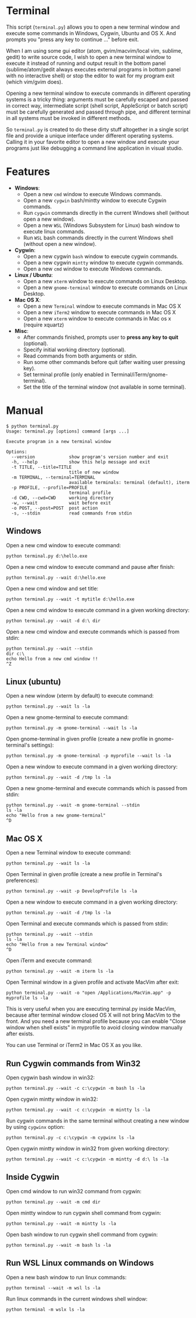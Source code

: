 Terminal
========

This script (`terminal.py`) allows you to open a new terminal window and execute
some commands in Windows, Cygwin, Ubuntu and OS X. And prompts you "press any key to continue ..." before exit.

When I am using some gui editor (atom, gvim/macvim/local vim, sublime, gedit) to write source code, I wish to open a new terminal window to execute it instead of running and output result in the bottom panel (sublime/atom/gedit always executes external programs in bottom panel with no interactive shell) or stop the editor to wait for my program exit (which vim/gvim does).

Opening a new terminal window to execute commands in different operating systems is a tricky thing: arguments must be carefully escaped and passed in correct way, intermediate script (shell script, AppleScript or batch script) must be carefully generated and passed through pipe, and different terminal in all systems must be invoked in different methods.

So `terminal.py` is created to do these dirty stuff altogether in a single script file and provide a unique interface under different operating systems. Calling it in your favorite editor to open a new window and execute your programs just like debugging a command line application in visual studio.

Features
========

- **Windows**:
	- Open a new `cmd` window to execute Windows commands.
	- Open a new `cygwin` bash/mintty window to execute Cygwin commands.
	- Run `cygwin` commands directly in the current Windows shell (without open a new window).
	- Open a new `WSL` (Windows Subsystem for Linux) bash window to execute linux commands.
	- Run `WSL` bash commands directly in the current Windows shell (without open a new window).
- **Cygwin**:
	- Open a new cygwin `bash` window to execute cygwin commands.
	- Open a new cygwin `mintty` window to execute cygwin commands.
	- Open a new `cmd` window to execute Windows commands.
- **Linux / Ubuntu**:
	- Open a new `xterm` window to execute commands on Linux Desktop.
	- Open a new `gnome-terminal` window to execute commands on Linux Desktop.
- **Mac OS X**:
	- Open a new `Terminal` window to execute commands in Mac OS X
	- Open a new `iTerm2` window to execute commands in Mac OS X
	- Open a new `xterm` window to execute commands in Mac os x (require xquartz)
- **Misc**:
	- After commands finished, prompts user to **press any key to quit** (optional).
	- Specify initial working directory (optional).
	- Read commands from both arguments or stdin.
	- Run some other commands before quit (after waiting user pressing key).
	- Set terminal profile (only enabled in Terminal/iTerm/gnome-terminal).
	- Set the title of the terminal window (not available in some terminal).

Manual
======

```text
$ python terminal.py
Usage: terminal.py [options] command [args ...]

Execute program in a new terminal window

Options:
  --version             show program's version number and exit
  -h, --help            show this help message and exit
  -t TITLE, --title=TITLE
                        title of new window
  -m TERMINAL, --terminal=TERMINAL
                        available terminals: terminal (default), iterm
  -p PROFILE, --profile=PROFILE
                        terminal profile
  -d CWD, --cwd=CWD     working directory
  -w, --wait            wait before exit
  -o POST, --post=POST  post action
  -s, --stdin           read commands from stdin 
```

Windows 
-------

Open a new cmd window to execute command:

	python terminal.py d:\hello.exe

Open a new cmd window to execute command and pause after finish:

	python terminal.py --wait d:\hello.exe

Open a new cmd window and set title:
    
	python terminal.py --wait -t mytitle d:\hello.exe 

Open a new cmd window to execute command in a given working directory:

	python terminal.py --wait -d d:\ dir
	
Open a new cmd window and execute commands which is passed from stdin:

    python terminal.py --wait --stdin 
	dir c:\
	echo Hello from a new cmd window !!
	^Z

Linux (ubuntu)
--------------

Open a new window (xterm by default) to execute command:

	python terminal.py --wait ls -la
	
Open a new gnome-terminal to execute command:

	python terminal.py -m gnome-terminal --wait ls -la
	
Open gnome-terminal in given profile (create a new profile in gnome-terminal's settings):

	python terminal.py -m gnome-terminal -p myprofile --wait ls -la
	
Open a new window to execute command in a given working directory:

	python terminal.py --wait -d /tmp ls -la
	
Open a new gnome-terminal and execute commands which is passed from stdin:

	python terminal.py --wait -m gnome-terminal --stdin
	ls -la
	echo "Hello from a new gnome-terminal"
	^D

Mac OS X
--------

Open a new Terminal window to execute command:

	python terminal.py --wait ls -la
	
Open Terminal in given profile (create a new profile in Terminal's preferences):

	python terminal.py --wait -p DevelopProfile ls -la
	
Open a new window to execute command in a given working directory:

	python terminal.py --wait -d /tmp ls -la
	
Open Terminal and execute commands which is passed from stdin:

	python terminal.py --wait --stdin
	ls -la
	echo "Hello from a new Terminal window"
	^D

Open iTerm and execute command:

	python terminal.py --wait -m iterm ls -la
	
Open Terminal window in a given profile and activate MacVim after exit:

	python terminal.py --wait -o "open /Applications/MacVim.app" -p myprofile ls -la
	
This is very useful when you are executing terminal.py inside MacVim, because after 
terminal window closed OS X will not bring MacVim to the front. And you need a new 
terminal profile because you can enable "Close window when shell exists" in myprofile 
to avoid closing window manually after exists.

You can use Terminal or iTerm2 in Mac OS X as you like.
	
Run Cygwin commands from Win32
------------------------------

Open cygwin bash window in win32:

	python terminal.py --wait -c c:\cygwin -m bash ls -la
	
Open cygwin mintty window in win32:

	python terminal.py --wait -c c:\cygwin -m mintty ls -la

Run cygwin commands in the same terminal without creating a new window by using `cygwinx` option:

	python terminal.py -c c:\cygwin -m cygwinx ls -la
	
Open cygwin mintty window in win32 from given working directory:

	python terminal.py --wait -c c:\cygwin -m mintty -d d:\ ls -la
	
Inside Cygwin
-------------

Open cmd window to run win32 command from cygwin:

	python terminal.py --wait -m cmd dir
	
Open mintty window to run cygwin shell command from cygwin:

	python terminal.py --wait -m mintty ls -la
	
Open bash window to run cygwin shell command from cygwin:

	python terminal.py --wait -m bash ls -la
	

Run WSL Linux commands on Windows
---------------------------------

Open a new bash window to run linux commands:

	python terminal --wait -m wsl ls -la

Run linux commands in the current windows shell window:

	python terminal -m wslx ls -la

